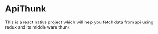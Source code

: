 # ApiThunk
This is a react native project which will help you fetch data from api using redux and its middle ware thunk
